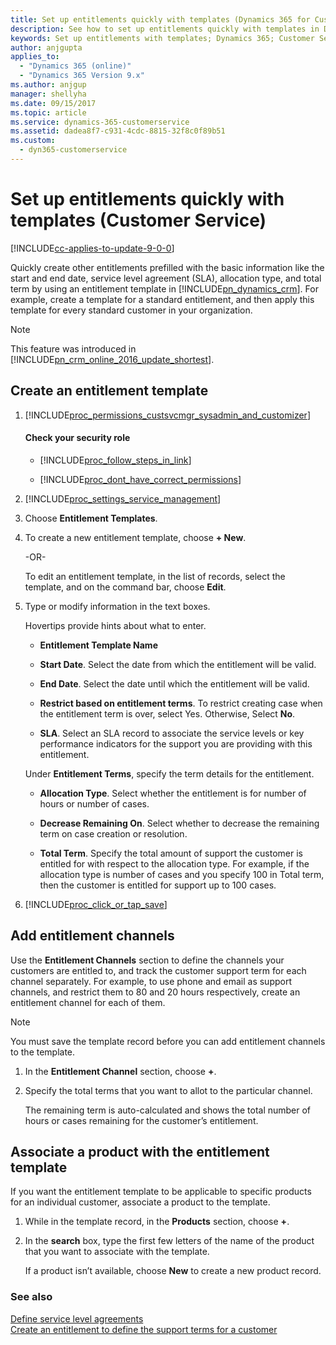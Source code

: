 ```yaml
---
title: Set up entitlements quickly with templates (Dynamics 365 for Customer Service) | MicrosoftDocs
description: See how to set up entitlements quickly with templates in Dynamics 365 for Customer Service
keywords: Set up entitlements with templates; Dynamics 365; Customer Service
author: anjgupta
applies_to: 
  - "Dynamics 365 (online)"
  - "Dynamics 365 Version 9.x"
ms.author: anjgup
manager: shellyha
ms.date: 09/15/2017
ms.topic: article
ms.service: dynamics-365-customerservice
ms.assetid: dadea8f7-c931-4cdc-8815-32f8c0f89b51
ms.custom:
  - dyn365-customerservice
---
```


# Set up entitlements quickly with templates (Customer Service)

[!INCLUDE[cc-applies-to-update-9-0-0](../includes/cc_applies_to_update_9_0_0.md)]

Quickly create other entitlements prefilled with the basic information like the start and end date, service level agreement (SLA), allocation type, and total term by using an entitlement template in [!INCLUDE[pn_dynamics_crm](../includes/pn-dynamics-crm.md)]. For example, create a template for a standard entitlement, and then apply this template for every standard customer in your organization.  
  
> [!NOTE]
> This feature was introduced in [!INCLUDE[pn_crm_online_2016_update_shortest](../includes/pn-crm-online-2016-update-shortest.md)].
  
## Create an entitlement template  
  
1. [!INCLUDE[proc_permissions_custsvcmgr_sysadmin_and_customizer](../includes/proc-permissions-custsvcmgr-sysadmin-and-customizer.md)]  
  
    #### Check your security role  
  
    - [!INCLUDE[proc_follow_steps_in_link](../includes/proc-follow-steps-in-link.md)]  
  
    - [!INCLUDE[proc_dont_have_correct_permissions](../includes/proc-dont-have-correct-permissions.md)]  
  
2. [!INCLUDE[proc_settings_service_management](../includes/proc-settings-service-management.md)]  
  
3.  Choose **Entitlement Templates**.  
  
4.  To create a new entitlement template, choose **+ New**.  
  
     -OR-  
  
     To edit an entitlement template, in the list of records, select the template, and on the command bar, choose **Edit**.  
  
5.  Type or modify information in the text boxes.  
  
     Hovertips provide hints about what to enter.  
  
    - **Entitlement Template Name**  
  
    - **Start Date**. Select the date from which the entitlement will be valid.  
  
    - **End Date**. Select the date until which the entitlement will be valid.  
  
    - **Restrict based on entitlement terms**. To restrict creating case when the entitlement term is over, select Yes. Otherwise, Select **No**.  
  
    - **SLA**. Select an SLA record to associate the service levels or key performance indicators for the support you are providing with this entitlement.  
  
     Under **Entitlement Terms**, specify the term details for the entitlement.  
  
    - **Allocation Type**. Select whether the entitlement is for number of hours or number of cases.  
  
    - **Decrease Remaining On**. Select whether to decrease the remaining term on case creation or resolution.  
  
    - **Total Term**. Specify the total amount of support the customer is entitled for with respect to the allocation type. For example, if the allocation type is number of cases and you specify 100 in Total term, then the customer is entitled for support up to 100 cases.  
  
6. [!INCLUDE[proc_click_or_tap_save](../includes/proc-click-or-tap-save.md)]  
  
## Add entitlement channels  
 Use the **Entitlement Channels** section to define the channels your customers are entitled to, and track the customer support term for each channel separately. For example, to use phone and email as support channels, and restrict them to 80 and 20 hours respectively, create an entitlement channel for each of them.  
  
> [!NOTE]
>  You must save the template record before you can add entitlement channels to the template.  
  
1.  In the **Entitlement Channel** section, choose **+**.  
  
2.  Specify the total terms that you want to allot to the particular channel.  
  
     The remaining term is auto-calculated and shows the total number of hours or cases remaining for the customer’s entitlement.  
  
## Associate a product with the entitlement template  
 If you want the entitlement template to be applicable to specific products for an individual customer, associate a product to the template.  
  
1.  While in the template record, in the **Products** section, choose **+**.  
  
2.  In the **search** box, type the first few letters of the name of the product that you want to associate with the template.  
  
     If a product isn’t available, choose **New** to create a new product record.  
  
### See also  
 [Define service level agreements](define-service-level-agreements.md)   
 [Create an entitlement to define the support terms for a customer](create-entitlement-define-support-terms-customer.md)
